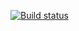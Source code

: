 [![Build status](https://ci.appveyor.com/api/projects/status/noki8dtt9neeh2fo?svg=true)](https://ci.appveyor.com/project/Nikitaram95/postmanecho)